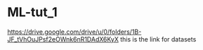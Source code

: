 # ML-tut_1

https://drive.google.com/drive/u/0/folders/1B-JF_tVhOuJPsf2eOWnk6nR1DAdX6KyX
this is the link for datasets
